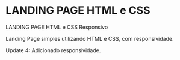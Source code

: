 # LANDING PAGE HTML e CSS
LANDING PAGE HTML e CSS Responsivo

Landing Page simples utilizando HTML e CSS, com responsividade.

Update 4: Adicionado responsividade.
